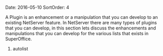 Date: 2016-05-10
SortOrder: 4

A Plugin is an enhancement or a manipulation that you can develop to an existing NetServer feature. In NetServer there are many types of plugins that you can develop, in this section lets discuss the enhancements and manipulations that you can develop for the various lists that exists in SuperOffice.

1. autolist
